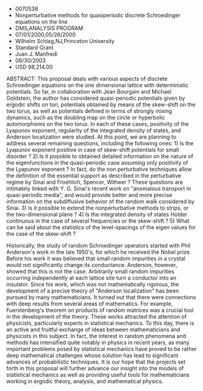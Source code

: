 
* 0070538
* Nonperturbative methods for quasiperiodic discrete Schroedinger equations on the line
* DMS,ANALYSIS PROGRAM
* 07/01/2000,05/26/2000
* Wilhelm Schlag,NJ,Princeton University
* Standard Grant
* Juan J. Manfredi
* 06/30/2003
* USD 98,214.00

ABSTRACT: This proposal deals with various aspects of discrete Schroedinger
equations on the one dimensional lattice with deterministic potentials. So far,
in collaboration with Jean Bourgain and Michael Goldstein, the author has
considered quasi-periodic potentials given by ergodic shifts on tori, potentials
obtained by means of the skew-shift on the two torus, as well as potentials
defined in terms of strongly mixing dynamics, such as the doubling map on the
circle or hyperbolic automorphisms on the two torus. In each of these cases,
positivity of the Lyapunov exponent, regularity of the integrated density of
states, and Anderson localization were studied. At this point, we are planning
to address several remaining questions, including the following ones: 1) Is the
Lyapunov exponent positive in case of skew-shift potentials for small disorder ?
2) Is it possible to obtained detailed information on the nature of the
eigenfunctions in the quasi-periodic case assuming only positivity of the
Lyapunov exponent ? In fact, do the non perturbative techniques allow the
definition of the essential support as described in the perturbative regime by
Sinai and Froehlich, Spencer, Wittwer ? These questions are intimately linked
with Y. G. Sinai's recent work on "anomalous transport in quasi-periodic media",
and would provide better and more precise information on the subdiffusive
behavior of the random walk considered by Sinai. 3) Is it possible to extend the
nonperturbative methods to strips, or the two-dimensional plane ? 4) Is the
integrated density of states Holder continuous in the case of several
frequencies or the skew-shift ? 5) What can be said about the statistics of the
level-spacings of the eigen values for the case of the skew-shift ?

Historically, the study of random Schroedinger operators started with Phil
Anderson's work in the late 1950's, for which he received the Nobel prize.
Before his work it was believed that small random impurities in a crystal would
not significantly change its conductance. Anderson, however, showed that this is
not the case: Arbitrarily small random impurities occurring independently at
each lattice site turn a conductor into an insulator. Since his work, which was
not mathematically rigorous, the development of a precise theory of "Anderson
localization" has been pursued by many mathematicians. It turned out that there
were connections with deep results from several areas of mathematics. For
example, Fuerstenberg's theorem on products of random matrices was a crucial
tool in the development of the theory. These works attracted the attention of
physicists, particularly experts in statistical mechanics. To this day, there is
an active and fruitful exchange of ideas between mathematicians and physicists
in this subject. In fact, the interest in random phenomena and methods has
intensified quite notably in physics in recent years, as many important problems
posed by statistical mechanics have proved to be rather deep mathematical
challenges whose solution has lead to significant advances of probabilistic
techniques. It is our hope that the projects set forth in this proposal will
further advance our insight into the models of statistical mechanics as well as
providing useful tools for mathematicians working in ergodic theory, analysis,
and mathematical physics.








